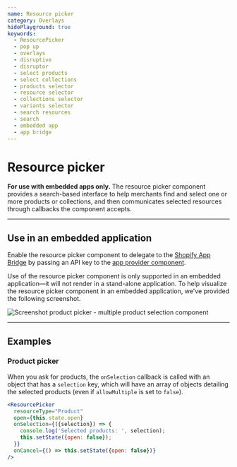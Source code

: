 ```yaml
---
name: Resource picker
category: Overlays
hidePlayground: true
keywords:
  - ResourcePicker
  - pop up
  - overlays
  - disruptive
  - disruptor
  - select products
  - select collections
  - products selector
  - resource selector
  - collections selector
  - variants selector
  - search resources
  - search
  - embedded app
  - app bridge
---
```


# Resource picker

**For use with embedded apps only.** The resource picker component provides a search-based interface to help merchants find and select one or more products or collections, and then communicates selected resources through callbacks the component accepts.

---

## Use in an embedded application

Enable the resource picker component to delegate to the [Shopify App Bridge](https://help.shopify.com/en/api/embedded-apps/app-bridge) by passing an API key to the [app provider component](https://polaris.shopify.com/components/structure/app-provider#section-initializing-the-shopify-app-bridge).

Use of the resource picker component is only supported in an embedded application—it will not render in a stand-alone application. To help visualize the resource picker component in an embedded application, we've provided the following screenshot.

![Screenshot product picker - multiple product selection component](embedded/resource-picker/product-picker-multiple.jpg)

---

## Examples

### Product picker

When you ask for products, the `onSelection` callback is called with an object that has a `selection` key, which will have an array of objects detailing the selected products (even if `allowMultiple` is set to `false`).

```jsx
<ResourcePicker
  resourceType="Product"
  open={this.state.open}
  onSelection={({selection}) => {
    console.log('Selected products: ', selection);
    this.setState({open: false});
  }}
  onCancel={() => this.setState({open: false})}
/>
```
